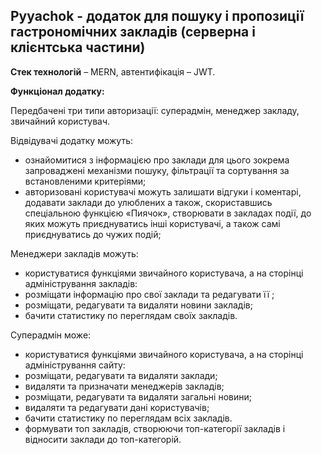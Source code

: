<h2>Pyyachok - додаток для пошуку і пропозиції гастрономічних закладів (серверна і клієнтська частини)</h2>

<b>Стек технологій</b> – MERN, автентифікація – JWT.

<b>Функціонал додатку:</b>

Передбачені три типи авторизації: суперадмін, менеджер закладу, звичайний користувач.

Відвідувачі додатку можуть:
-	ознайомитися з інформацією про заклади для цього зокрема запроваджені механізми пошуку, фільтрації та сортування за встановленими критеріями;
-	авторизовані користувачі можуть залишати відгуки і коментарі, додавати заклади до улюблених а також, скориставшись спеціальною функцією «Пиячок», створювати в закладах події, до яких можуть приєднуватись інші користувачі, а також самі приєднуватись до чужих подій; 

Менеджери закладів можуть:
-	користуватися функціями звичайного користувача,
а на сторінці адміністрування закладів:
-	розміщати інформацію про свої заклади та  редагувати її ;
-	розміщати, редагувати та видаляти новини закладів;
-	бачити статистику по переглядам своїх закладів. 

Суперадмін може: 
-	користуватися функціями звичайного користувача,
а на сторінці адміністрування сайту:
-	розміщати, редагувати та видаляти заклади;
-	видаляти та призначати менеджерів закладів;
-	розміщати, редагувати та видаляти загальні новини;
-	видаляти та редагувати дані користувачів;
-	бачити статистику по переглядам всіх закладів. 
-	формувати топ закладів, створюючи топ-категорії закладів і відносити заклади до топ-категорій. 
